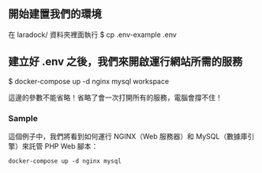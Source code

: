 ## 開始建置我們的環境
在 laradock/ 資料夾裡面執行
$ cp .env-example .env

## 建立好 .env 之後，我們來開啟運行網站所需的服務
$ docker-compose up -d nginx mysql workspace

這邊的參數不能省略！省略了會一次打開所有的服務，電腦會撐不住！


### Sample
這個例子中，我們將看到如何運行 NGINX（Web 服務器）和 MySQL（數據庫引擎）來託管 PHP Web 腳本：
```
docker-compose up -d nginx mysql
```
